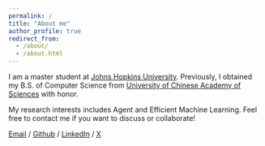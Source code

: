 ```yaml
---
permalink: /
title: "About me"
author_profile: true
redirect_from: 
  - /about/
  - /about.html
---
```

I am a master student at [Johns Hopkins University](https://www.jhu.edu/). Previously, I obtained my B.S. of Computer Science from [University of Chinese Academy of Sciences](https://english.ucas.ac.cn/) with honor. 

My research interests includes Agent and Efficient Machine Learning. Feel free to contact me if you want to discuss or collaborate!

[Email](mailto:yguan29@jh.edu) / [Github](https://github.com/guanyilin428) / [LinkedIn](https://www.linkedin.com/in/yilin-guan-371704325/) / [X](https://x.com/yilinguan428?s=21)
